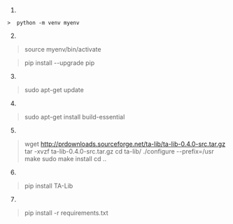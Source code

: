 1.
```
>  python -m venv myenv
```

2.
> source myenv/bin/activate

> pip install --upgrade pip

3.
> sudo apt-get update
4.
> sudo apt-get install build-essential

5.
> wget http://prdownloads.sourceforge.net/ta-lib/ta-lib-0.4.0-src.tar.gz
> tar -xvzf ta-lib-0.4.0-src.tar.gz
> cd ta-lib/
> ./configure --prefix=/usr
> make
> sudo make install
> cd ..

6.
> pip install TA-Lib

7.
> pip install -r requirements.txt
